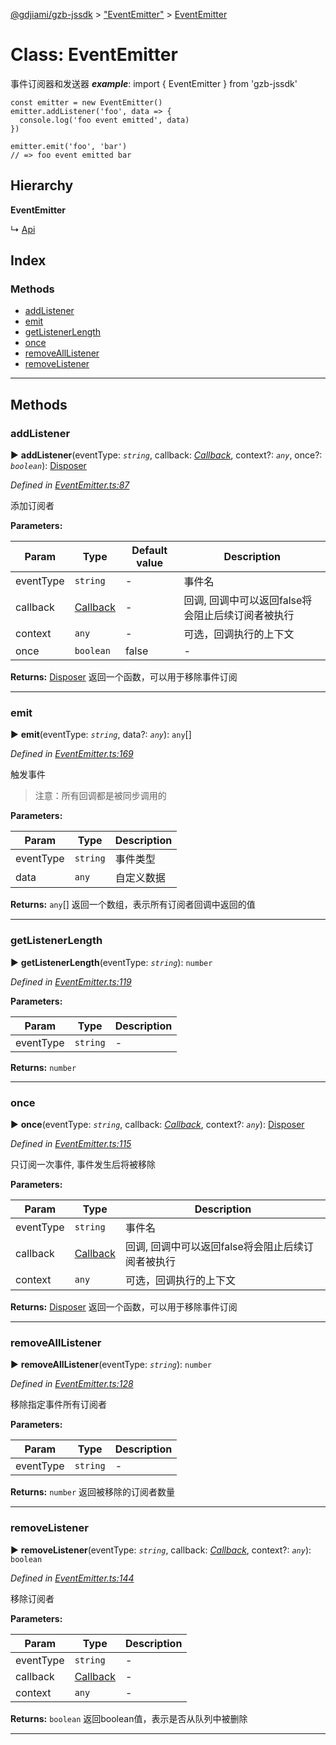 [@gdjiami/gzb-jssdk](../README.md) > ["EventEmitter"](../modules/_eventemitter_.md) > [EventEmitter](../classes/_eventemitter_.eventemitter.md)



# Class: EventEmitter


事件订阅器和发送器
*__example__*:     import { EventEmitter } from 'gzb-jssdk'

    const emitter = new EventEmitter()
    emitter.addListener('foo', data => {
      console.log('foo event emitted', data)
    })

    emitter.emit('foo', 'bar')
    // => foo event emitted bar


## Hierarchy

**EventEmitter**

↳  [Api](_api_.api.md)








## Index

### Methods

* [addListener](_eventemitter_.eventemitter.md#addlistener)
* [emit](_eventemitter_.eventemitter.md#emit)
* [getListenerLength](_eventemitter_.eventemitter.md#getlistenerlength)
* [once](_eventemitter_.eventemitter.md#once)
* [removeAllListener](_eventemitter_.eventemitter.md#removealllistener)
* [removeListener](_eventemitter_.eventemitter.md#removelistener)



---

## Methods
<a id="addlistener"></a>

###  addListener

► **addListener**(eventType: *`string`*, callback: *[Callback](../modules/_eventemitter_.md#callback)*, context?: *`any`*, once?: *`boolean`*): [Disposer](../modules/_eventemitter_.md#disposer)




*Defined in [EventEmitter.ts:87](https://github.com/jmopen/gzb-jssdk/blob/c7f8f52/src/EventEmitter.ts#L87)*



添加订阅者


**Parameters:**

| Param | Type | Default value | Description |
| ------ | ------ | ------ | ------ |
| eventType | `string`  | - |   事件名 |
| callback | [Callback](../modules/_eventemitter_.md#callback)  | - |   回调, 回调中可以返回false将会阻止后续订阅者被执行 |
| context | `any`  | - |   可选，回调执行的上下文 |
| once | `boolean`  | false |   - |





**Returns:** [Disposer](../modules/_eventemitter_.md#disposer)
返回一个函数，可以用于移除事件订阅






___

<a id="emit"></a>

###  emit

► **emit**(eventType: *`string`*, data?: *`any`*): `any`[]




*Defined in [EventEmitter.ts:169](https://github.com/jmopen/gzb-jssdk/blob/c7f8f52/src/EventEmitter.ts#L169)*



触发事件

> 注意：所有回调都是被同步调用的


**Parameters:**

| Param | Type | Description |
| ------ | ------ | ------ |
| eventType | `string`   |  事件类型 |
| data | `any`   |  自定义数据 |





**Returns:** `any`[]
返回一个数组，表示所有订阅者回调中返回的值






___

<a id="getlistenerlength"></a>

###  getListenerLength

► **getListenerLength**(eventType: *`string`*): `number`




*Defined in [EventEmitter.ts:119](https://github.com/jmopen/gzb-jssdk/blob/c7f8f52/src/EventEmitter.ts#L119)*



**Parameters:**

| Param | Type | Description |
| ------ | ------ | ------ |
| eventType | `string`   |  - |





**Returns:** `number`





___

<a id="once"></a>

###  once

► **once**(eventType: *`string`*, callback: *[Callback](../modules/_eventemitter_.md#callback)*, context?: *`any`*): [Disposer](../modules/_eventemitter_.md#disposer)




*Defined in [EventEmitter.ts:115](https://github.com/jmopen/gzb-jssdk/blob/c7f8f52/src/EventEmitter.ts#L115)*



只订阅一次事件, 事件发生后将被移除


**Parameters:**

| Param | Type | Description |
| ------ | ------ | ------ |
| eventType | `string`   |  事件名 |
| callback | [Callback](../modules/_eventemitter_.md#callback)   |  回调, 回调中可以返回false将会阻止后续订阅者被执行 |
| context | `any`   |  可选，回调执行的上下文 |





**Returns:** [Disposer](../modules/_eventemitter_.md#disposer)
返回一个函数，可以用于移除事件订阅






___

<a id="removealllistener"></a>

###  removeAllListener

► **removeAllListener**(eventType: *`string`*): `number`




*Defined in [EventEmitter.ts:128](https://github.com/jmopen/gzb-jssdk/blob/c7f8f52/src/EventEmitter.ts#L128)*



移除指定事件所有订阅者


**Parameters:**

| Param | Type | Description |
| ------ | ------ | ------ |
| eventType | `string`   |  - |





**Returns:** `number`
返回被移除的订阅者数量






___

<a id="removelistener"></a>

###  removeListener

► **removeListener**(eventType: *`string`*, callback: *[Callback](../modules/_eventemitter_.md#callback)*, context?: *`any`*): `boolean`




*Defined in [EventEmitter.ts:144](https://github.com/jmopen/gzb-jssdk/blob/c7f8f52/src/EventEmitter.ts#L144)*



移除订阅者


**Parameters:**

| Param | Type | Description |
| ------ | ------ | ------ |
| eventType | `string`   |  - |
| callback | [Callback](../modules/_eventemitter_.md#callback)   |  - |
| context | `any`   |  - |





**Returns:** `boolean`
返回boolean值，表示是否从队列中被删除






___



